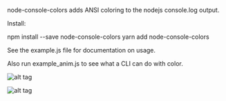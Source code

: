 node-console-colors adds ANSI coloring to the nodejs console.log output.

Install:

npm install --save node-console-colors
yarn add node-console-colors

See the example.js file for documentation on usage.

Also run example_anim.js to see what a CLI can do with color.



![alt tag](https://dmtmix.com/dnetAPI/getImage/console_colors.png)

![alt tag](https://dmtmix.com/circle.svg)

